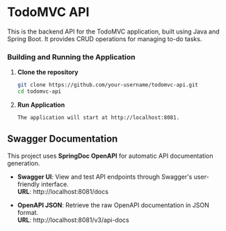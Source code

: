 # TodoMVC API

This is the backend API for the TodoMVC application, built using Java and Spring Boot. It provides CRUD operations for managing to-do tasks.

### Building and Running the Application

1. **Clone the repository**
   ```bash
   git clone https://github.com/your-username/todomvc-api.git
   cd todomvc-api

1. **Run Application**
   ```
   The application will start at http://localhost:8081.

## Swagger Documentation

This project uses **SpringDoc OpenAPI** for automatic API documentation generation.

- **Swagger UI**: View and test API endpoints through Swagger's user-friendly interface.  
  **URL**: http://localhost:8081/docs

- **OpenAPI JSON**: Retrieve the raw OpenAPI documentation in JSON format.  
  **URL**: http://localhost:8081/v3/api-docs